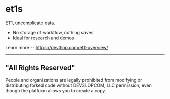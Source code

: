 # et1s
ET1, uncomplicate data. 

- No storage of workflow, nothing saves
- Ideal for research and demos

Learn more -- https://dev3lop.com/et1-overview/

--------------------
"All Rights Reserved"
--------------------
People and organizations are legally prohibited from modifying or distributing forked code without DEV3LOPCOM, LLC permission, even though the platform allows you to create a copy.

